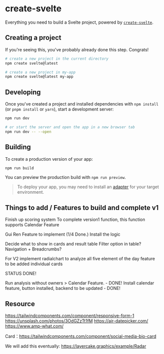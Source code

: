 # create-svelte

Everything you need to build a Svelte project, powered by [`create-svelte`](https://github.com/sveltejs/kit/tree/master/packages/create-svelte).

## Creating a project

If you're seeing this, you've probably already done this step. Congrats!

```bash
# create a new project in the current directory
npm create svelte@latest

# create a new project in my-app
npm create svelte@latest my-app
```

## Developing

Once you've created a project and installed dependencies with `npm install` (or `pnpm install` or `yarn`), start a development server:

```bash
npm run dev

# or start the server and open the app in a new browser tab
npm run dev -- --open
```

## Building

To create a production version of your app:

```bash
npm run build
```

You can preview the production build with `npm run preview`.

> To deploy your app, you may need to install an [adapter](https://kit.svelte.dev/docs/adapters) for your target environment.


## Things to add / Features to build and complete v1 

Finish up scoring system 
To complete version1 function, this function supports Calendar Feature

Gui Ren Feature to implement (1/4 Done.) 
Install the logic 

Decide what to show in cards and result table 
Filter option in table? 
Navigation + Breadcrumbs? 

For V2 
implement radialchart to analyze all five element of the day
feature to be added individual cards 


STATUS DONE! 

Run analysis without owners > Calendar Feature. - DONE! 
Install calendar feature, button installed, backend to be updated - DONE!



## Resource
https://tailwindcomponents.com/component/responsive-form-1
https://unsplash.com/photos/3OdGZzTt1fM
https://air-datepicker.com/
https://www.amp-what.com/

Card：https://tailwindcomponents.com/component/social-media-bio-card


We will add this eventually: 
https://layercake.graphics/example/Radar